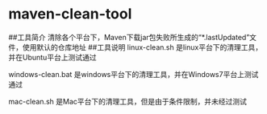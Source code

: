 # maven-clean-tool
##工具简介
清除各个平台下，Maven下载jar包失败所生成的“*.lastUpdated”文件，使用默认的仓库地址
##工具说明
linux-clean.sh 是linux平台下的清理工具，并在Ubuntu平台上测试通过

windows-clean.bat 是windows平台下的清理工具，并在Windows7平台上测试通过

mac-clean.sh 是Mac平台下的清理工具，但是由于条件限制，并未经过测试

